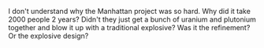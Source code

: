 I don't understand why the Manhattan project was so hard. Why did it take 2000 people 2 years? Didn't they just get a bunch of uranium and plutonium together and blow it up with a traditional explosive? Was it the refinement? Or the explosive design?

